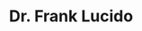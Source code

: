 ---
title: Dr. Frank Lucido 
description: I provided some basic tech support and web administration for Dr. Frank Lucido's WordPress installation.
link: https://drfranklucido.com 
live: true
skills: ['CSS', 'HTML', 'PHP', 'WordPress']
tags: project
weight: 90
---